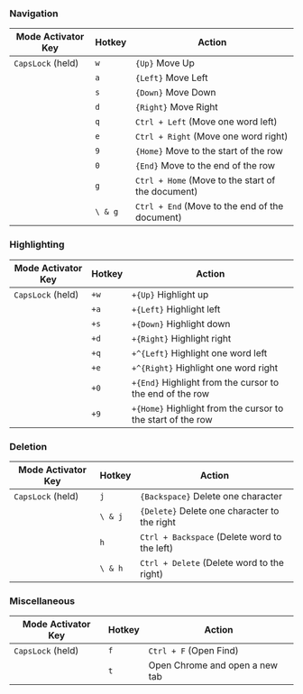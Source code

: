 


### Navigation

| **Mode Activator Key**  | **Hotkey**   | **Action**                                                      |
|-------------------------|--------------|-----------------------------------------------------------------|
| `CapsLock` (held)       | `w`          | `{Up}` Move Up                                                  |
|                         | `a`          | `{Left}` Move Left                                              |
|                         | `s`          | `{Down}` Move Down                                              |
|                         | `d`          | `{Right}` Move Right                                            |
|                         | `q`          | `Ctrl + Left` (Move one word left)                              |
|                         | `e`          | `Ctrl + Right` (Move one word right)                            |
|                         | `9`          | `{Home}` Move to the start of the row                           |
|                         | `0`          | `{End}` Move to the end of the row                              |
|                         | `g`          | `Ctrl + Home` (Move to the start of the document)               |
|                         | `\ & g`      | `Ctrl + End` (Move to the end of the document)                  |

### Highlighting

| **Mode Activator Key**  | **Hotkey**   | **Action**                                                      |
|-------------------------|--------------|-----------------------------------------------------------------|
| `CapsLock` (held)       | `+w`         | `+{Up}` Highlight up                                            |
|                         | `+a`         | `+{Left}` Highlight left                                         |
|                         | `+s`         | `+{Down}` Highlight down                                        |
|                         | `+d`         | `+{Right}` Highlight right                                       |
|                         | `+q`         | `+^{Left}` Highlight one word left                              |
|                         | `+e`         | `+^{Right}` Highlight one word right                             |
|                         | `+0`         | `+{End}` Highlight from the cursor to the end of the row        |
|                         | `+9`         | `+{Home}` Highlight from the cursor to the start of the row     |

### Deletion

| **Mode Activator Key**  | **Hotkey**   | **Action**                                                      |
|-------------------------|--------------|-----------------------------------------------------------------|
| `CapsLock` (held)       | `j`          | `{Backspace}` Delete one character                              |
|                         | `\ & j`      | `{Delete}` Delete one character to the right                    |
|                         | `h`          | `Ctrl + Backspace` (Delete word to the left)                    |
|                         | `\ & h`      | `Ctrl + Delete` (Delete word to the right)                      |

### Miscellaneous

| **Mode Activator Key**  | **Hotkey**   | **Action**                                                      |
|-------------------------|--------------|-----------------------------------------------------------------|
| `CapsLock` (held)       | `f`          | `Ctrl + F` (Open Find)                                          |
|                         | `t`          | Open Chrome and open a new tab                                  |

